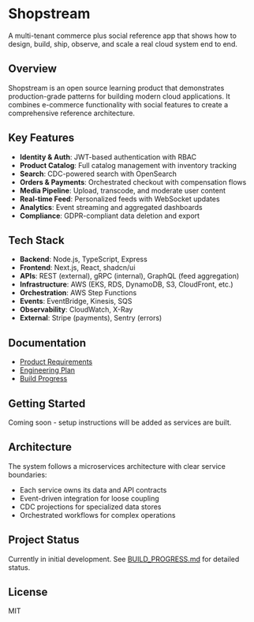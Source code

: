 # Shopstream

A multi-tenant commerce plus social reference app that shows how to design, build, ship, observe, and scale a real cloud system end to end.

## Overview

Shopstream is an open source learning product that demonstrates production-grade patterns for building modern cloud applications. It combines e-commerce functionality with social features to create a comprehensive reference architecture.

## Key Features

- **Identity & Auth**: JWT-based authentication with RBAC
- **Product Catalog**: Full catalog management with inventory tracking  
- **Search**: CDC-powered search with OpenSearch
- **Orders & Payments**: Orchestrated checkout with compensation flows
- **Media Pipeline**: Upload, transcode, and moderate user content
- **Real-time Feed**: Personalized feeds with WebSocket updates
- **Analytics**: Event streaming and aggregated dashboards
- **Compliance**: GDPR-compliant data deletion and export

## Tech Stack

- **Backend**: Node.js, TypeScript, Express
- **Frontend**: Next.js, React, shadcn/ui
- **APIs**: REST (external), gRPC (internal), GraphQL (feed aggregation)
- **Infrastructure**: AWS (EKS, RDS, DynamoDB, S3, CloudFront, etc.)
- **Orchestration**: AWS Step Functions
- **Events**: EventBridge, Kinesis, SQS
- **Observability**: CloudWatch, X-Ray
- **External**: Stripe (payments), Sentry (errors)

## Documentation

- [Product Requirements](PRD.md)
- [Engineering Plan](Engineering_Doc.md)
- [Build Progress](BUILD_PROGRESS.md)

## Getting Started

Coming soon - setup instructions will be added as services are built.

## Architecture

The system follows a microservices architecture with clear service boundaries:

- Each service owns its data and API contracts
- Event-driven integration for loose coupling
- CDC projections for specialized data stores
- Orchestrated workflows for complex operations

## Project Status

Currently in initial development. See [BUILD_PROGRESS.md](BUILD_PROGRESS.md) for detailed status.

## License

MIT